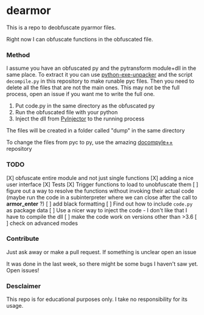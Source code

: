 # dearmor
This is a repo to deobfuscate pyarmor files.

Right now I can obfuscate functions in the obfuscated file.

### Method
I assume you have an obfuscated py and the pytransform module+dll in the same place. To extract it you can use [python-exe-unpacker](https://github.com/countercept/python-exe-unpacker) and the script `decompile.py` in this repository to make runable pyc files. Then you need to delete all the files that are not the main ones. This may not be the full process, open an issue if you want me to write the full one.

1. Put code.py in the same directory as the obfuscated py
1. Run the obfuscated file with your python
1. Inject the dll from [PyInjector](https://github.com/call-042PE/PyInjector) to the running process

The files will be created in a folder called "dump" in the same directory

To change the files from pyc to py, use the amazing [docompyle++](https://github.com/zrax/pycdc) repository

### TODO
[X] obfuscate entire module and not just single functions
[X] adding a nice user interface
[X] Tests
[X] Trigger functions to load to unobfuscate them
[ ] figure out a way to resolve the functions without invoking their actual code (maybe run the code in a subinterpreter where we can close after the call to __armor_enter__  ?)
[ ] add black formatting
[ ] Find out how to include `code.py` as package data
[ ] Use a nicer way to inject the code - I don't like that I have to compile the dll
[ ] make the code work on versions other than >3.6
[ ] check on advanced modes


### Contribute
Just ask away or make a pull request.
If something is unclear open an issue

It was done in the last week, so there might be some bugs I haven't saw yet. Open issues!

### Desclaimer
This repo is for educational purposes only. I take no responsibility for its usage. 